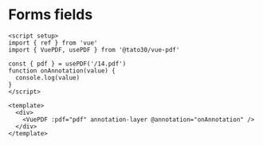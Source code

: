# Forms fields

```vue
<script setup>
import { ref } from 'vue'
import { VuePDF, usePDF } from '@tato30/vue-pdf'

const { pdf } = usePDF('/14.pdf')
function onAnnotation(value) {
  console.log(value)
}
</script>

<template>
  <div>
    <VuePDF :pdf="pdf" annotation-layer @annotation="onAnnotation" />
  </div>
</template>
```

<ClientOnly>
  <AnnoForms />
</ClientOnly>